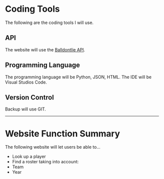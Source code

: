 # Coding Tools

The following are the coding tools I will use.

  ## API 
  
  The website will use the [Balldontlie API](https://www.balldontlie.io/).
  
  ## Programming Language
  
  The programming language will be Python, JSON, HTML.
   	The IDE will be Visual Studios Code.

  ## Version Control
  
  Backup will use GIT.

------------------------------------------------------------------

# Website Function Summary
 
  The following website will let users be able to…
  - Look up a player
  - Find a roster taking into account:
  - Team
  - Year
  
